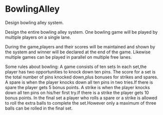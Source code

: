 # BowlingAlley
Design bowling alley system.

Design the entire bowling alley system. One bowling game will be played by multiple players on a single lane.

During the game,players and their scores will be maintained and shown by the system and winner will be declared at the end of the game.
Likewise multiple games can be played in parallel on multiple free lanes.

Some rules about bowling:
A game consists of ten sets
In each set,the player has two opportunities to knock down ten pins.
The score for a set is the total number of pins knocked down,plus bonuses for strikes and spares.
A spare is when the player knocks down all ten pins in two tries.If there is spare the player gets 5 bonus points.
A strike is when the player knocks down all ten pins on his/her first try.If there is a strike the player gets 10 bonus points.
In the final set a player who rolls a spare or a strike is allowed to roll the extra balls to complete the set.However only a maximum 
of three balls can be rolled in the final set.
